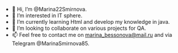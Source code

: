 - 👋 Hi, I’m @Marina22Smirnova.
- 👀 I’m interested in IT sphere. 
- 🌱 I’m currently learning Html and develop my knowledge in java.
- 💞️ I’m looking to collaborate on various projects for QA.
- 📫 Feel free to contact me on marina_bessonova@mail.ru and via Telegram @MarinaSmirnova85.

<!---
Marina22Smirnova/Marina22Smirnova is a ✨ special ✨ repository because its `README.md` (this file) appears on your GitHub profile.
You can click the Preview link to take a look at your changes.
--->
